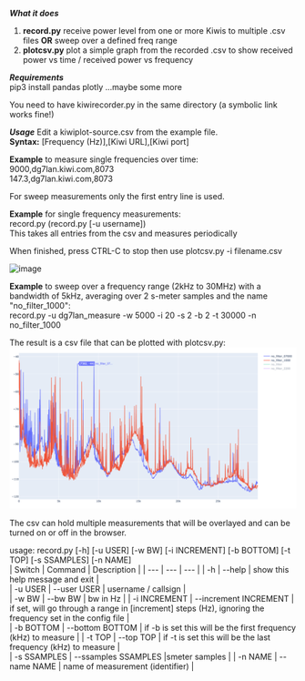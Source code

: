 ***What it does***

1. **record.py** receive power level from one or more Kiwis to multiple .csv files **OR** sweep over a defined freq range
2. **plotcsv.py** plot a simple graph from the recorded .csv to show received power vs time / received power vs frequency

***Requirements***  
pip3 install pandas plotly
...maybe some more

You need to have kiwirecorder.py in the same directory (a symbolic link works fine!)
  
***Usage***
Edit a kiwiplot-source.csv from the example file.  
**Syntax:** [Frequency (Hz)],[Kiwi URL],[Kiwi port]  

**Example** to measure single frequencies over time:  
9000,dg7lan.kiwi.com,8073  
147.3,dg7lan.kiwi.com,8073  

For sweep measurements only the first entry line is used.  

**Example** for single frequency measurements:  
record.py (record.py [-u username])  
This takes all entries from the csv and measures periodically

When finished, press CTRL-C to stop then use   plotcsv.py -i filename.csv

<img width="935" alt="image" src="https://user-images.githubusercontent.com/20392230/210586769-3ecf6de4-95b7-42f3-8327-88d8e7eb2864.png">


**Example** to sweep over a frequency range (2kHz to 30MHz) with a bandwidth of 5kHz, averaging over 2 s-meter samples and the name "no_filter_1000":  
record.py -u dg7lan_measure -w 5000 -i 20 -s 2 -b 2 -t 30000 -n no_filter_1000

The result is a csv file that can be plotted with plotcsv.py:  
![img_1.png](img_1.png)

The csv can hold multiple measurements that will be overlayed and can be turned on or off in the browser.  


usage: record.py [-h] [-u USER] [-w BW] [-i INCREMENT] [-b BOTTOM] [-t TOP] [-s SSAMPLES] [-n NAME]  
| Switch | Command | Description |
| --- | --- | --- |
| -h | --help | show this help message and exit |  
| -u USER | --user USER | username / callsign |  
| -w BW | --bw BW | bw in Hz |
| -i INCREMENT | --increment INCREMENT | if set, will go through a range in [increment] steps (Hz), ignoring the frequency set in the config file |  
| -b BOTTOM | --bottom BOTTOM | if -b is set this will be the first frequency (kHz) to measure |
| -t TOP | --top TOP | if -t is set this will be the last frequency (kHz) to measure |  
| -s SSAMPLES | --ssamples SSAMPLES |smeter samples |
| -n NAME | --name NAME | name of measurement (identifier) |


